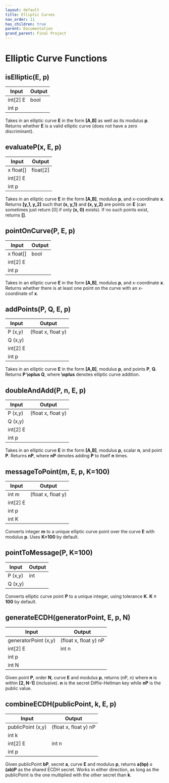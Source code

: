 ```yaml
---
layout: default
title: Elliptic Curves
nav_order: 11
has_children: true
parent: Documentation
grand_parent: Final Project
---
```


# Elliptic Curve Functions

## isElliptic(E, p)

| Input      | Output |
| ----------- | ----------- |
| int[2] E | bool |
| int p |  |

Takes in an elliptic curve **E** in the form **[A,B]** as well as its modulus **p**. Returns whether **E** is a valid elliptic curve (does not have a zero discriminant).

## evaluateP(x, E, p)

| Input      | Output |
| ----------- | ----------- |
| x  float[] | float[2] |
| int[2] E |  |
| int p |  |

Takes in an elliptic curve **E** in the form **[A,B]**, modulus **p**, and x-coordinate **x**. Returns **[y_1, y_2]** such that **(x, y_1)** and **(x, y_2)** are points on **E** (can sometimes just return [0] if only **(x, 0)** exists). If no such points exist, returns **[]**.

## pointOnCurve(P, E, p)

| Input      | Output |
| ----------- | ----------- |
| x float[] | bool |
| int[2] E |  |
| int p |  |

Takes in an elliptic curve **E** in the form **[A,B]**, modulus **p**, and x-coordinate **x**. Returns whether there is at least one point on the curve with an x-coordinate of **x**.

## addPoints(P, Q, E, p)

| Input      | Output |
| ----------- | ----------- |
| P (x,y) | (float x, float y) |
| Q (x,y) |  |
| int[2] E |  |
| int p |  |

Takes in an elliptic curve **E** in the form **[A,B]**, modulus **p**, and points **P**, **Q**. Returns **P \oplus Q**, where **\oplus** denotes elliptic curve addition.

## doubleAndAdd(P, n, E, p)

| Input      | Output |
| ----------- | ----------- |
| P (x,y) | (float x, float y) |
| Q (x,y) |  |
| int[2] E |  |
| int p |  |

Takes in an elliptic curve **E** in the form **[A,B]**, modulus **p**, scalar **n**, and point **P**. Returns **nP**, where **nP** denotes adding **P** to itself **n** times.

## messageToPoint(m, E, p, K=100)

| Input      | Output |
| ----------- | ----------- |
| int m | (float x, float y) |
| int[2] E |  |
| int p|  |
| int K|  |

Converts integer **m** to a unique elliptic curve point over the curve **E** with modulus **p**. Uses **K=100** by default.

## pointToMessage(P, K=100)

| Input      | Output |
| ----------- | ----------- |
| P (x,y) | int |
| Q (x,y) |  |

Converts elliptic curve point **P** to a unique integer, using tolerance **K**. **K = 100** by default. 


## generateECDH(generatorPoint, E, p, N)

| Input      | Output |
| ----------- | ----------- |
| generatorPoint (x,y) | (float x, float y) nP |
| int[2] E | int n |
| int p |  |
| int N |  |


Given point **P**, order **N**, curve **E** and modulus **p**, returns (nP, n) where **n** is within **[2, N-1]** (inclusive). **n** is the secret Diffie-Hellman key while **nP** is the public value.

## combineECDH(publicPoint, k, E, p)

| Input      | Output |
| ----------- | ----------- |
| publicPoint (x,y) | (float x, float y) nP |
| int k |  |
| int[2] E | int n |
| int p |  |

Given publicPoint **bP**, secret **a**, curve **E** and modulus **p**, returns **a(bp) = (ab)P** as the shared ECDH secret. Works in either direction, as long as the publicPoint is the one multiplied with the other secret than **k**.